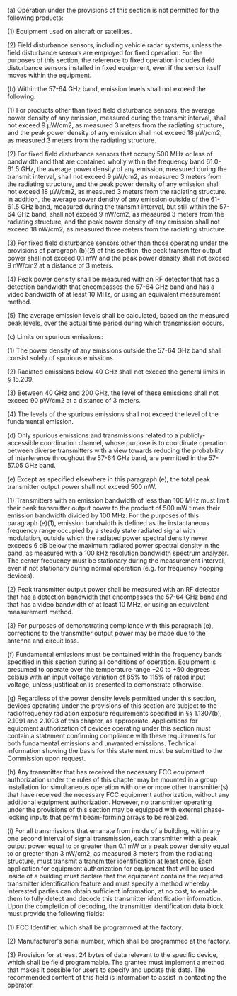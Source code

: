 (a) Operation under the provisions of this section is not permitted for the following products:

(1) Equipment used on aircraft or satellites.

(2) Field disturbance sensors, including vehicle radar systems, unless the field disturbance sensors are employed for fixed operation. For the purposes of this section, the reference to fixed operation includes field disturbance sensors installed in fixed equipment, even if the sensor itself moves within the equipment.

(b) Within the 57-64 GHz band, emission levels shall not exceed the following:

(1) For products other than fixed field disturbance sensors, the average power density of any emission, measured during the transmit interval, shall not exceed 9 μW/cm2, as measured 3 meters from the radiating structure, and the peak power density of any emission shall not exceed 18 μW/cm2, as measured 3 meters from the radiating structure.

(2) For fixed field disturbance sensors that occupy 500 MHz or less of bandwidth and that are contained wholly within the frequency band 61.0-61.5 GHz, the average power density of any emission, measured during the transmit interval, shall not exceed 9 μW/cm2, as measured 3 meters from the radiating structure, and the peak power density of any emission shall not exceed 18 μW/cm2, as measured 3 meters from the radiating structure. In addition, the average power density of any emission outside of the 61-61.5 GHz band, measured during the transmit interval, but still within the 57-64 GHz band, shall not exceed 9 nW/cm2, as measured 3 meters from the radiating structure, and the peak power density of any emission shall not exceed 18 nW/cm2, as measured three meters from the radiating structure.

(3) For fixed field disturbance sensors other than those operating under the provisions of paragraph (b)(2) of this section, the peak transmitter output power shall not exceed 0.1 mW and the peak power density shall not exceed 9 nW/cm2 at a distance of 3 meters.

(4) Peak power density shall be measured with an RF detector that has a detection bandwidth that encompasses the 57-64 GHz band and has a video bandwidth of at least 10 MHz, or using an equivalent measurement method.

(5) The average emission levels shall be calculated, based on the measured peak levels, over the actual time period during which transmission occurs.

(c) Limits on spurious emissions:

(1) The power density of any emissions outside the 57-64 GHz band shall consist solely of spurious emissions.

(2) Radiated emissions below 40 GHz shall not exceed the general limits in § 15.209.

(3) Between 40 GHz and 200 GHz, the level of these emissions shall not exceed 90 pW/cm2 at a distance of 3 meters.

(4) The levels of the spurious emissions shall not exceed the level of the fundamental emission.

(d) Only spurious emissions and transmissions related to a publicly-accessible coordination channel, whose purpose is to coordinate operation between diverse transmitters with a view towards reducing the probability of interference throughout the 57-64 GHz band, are permitted in the 57-57.05 GHz band.
                

(e) Except as specified elsewhere in this paragraph (e), the total peak transmitter output power shall not exceed 500 mW.

(1) Transmitters with an emission bandwidth of less than 100 MHz must limit their peak transmitter output power to the product of 500 mW times their emission bandwidth divided by 100 MHz. For the purposes of this paragraph (e)(1), emission bandwidth is defined as the instantaneous frequency range occupied by a steady state radiated signal with modulation, outside which the radiated power spectral density never exceeds 6 dB below the maximum radiated power spectral density in the band, as measured with a 100 kHz resolution bandwidth spectrum analyzer. The center frequency must be stationary during the measurement interval, even if not stationary during normal operation (e.g. for frequency hopping devices).

(2) Peak transmitter output power shall be measured with an RF detector that has a detection bandwidth that encompasses the 57-64 GHz band and that has a video bandwidth of at least 10 MHz, or using an equivalent measurement method.
                

(3) For purposes of demonstrating compliance with this paragraph (e), corrections to the transmitter output power may be made due to the antenna and circuit loss.

(f) Fundamental emissions must be contained within the frequency bands specified in this section during all conditions of operation. Equipment is presumed to operate over the temperature range −20 to +50 degrees celsius with an input voltage variation of 85% to 115% of rated input voltage, unless justification is presented to demonstrate otherwise.

(g) Regardless of the power density levels permitted under this section, devices operating under the provisions of this section are subject to the radiofrequency radiation exposure requirements specified in §§ 1.1307(b), 2.1091 and 2.1093 of this chapter, as appropriate. Applications for equipment authorization of devices operating under this section must contain a statement confirming compliance with these requirements for both fundamental emissions and unwanted emissions. Technical information showing the basis for this statement must be submitted to the Commission upon request.

(h) Any transmitter that has received the necessary FCC equipment authorization under the rules of this chapter may be mounted in a group installation for simultaneous operation with one or more other transmitter(s) that have received the necessary FCC equipment authorization, without any additional equipment authorization. However, no transmitter operating under the provisions of this section may be equipped with external phase-locking inputs that permit beam-forming arrays to be realized.

(i) For all transmissions that emanate from inside of a building, within any one second interval of signal transmission, each transmitter with a peak output power equal to or greater than 0.1 mW or a peak power density equal to or greater than 3 nW/cm2, as measured 3 meters from the radiating structure, must transmit a transmitter identification at least once. Each application for equipment authorization for equipment that will be used inside of a building must declare that the equipment contains the required transmitter identification feature and must specify a method whereby interested parties can obtain sufficient information, at no cost, to enable them to fully detect and decode this transmitter identification information. Upon the completion of decoding, the transmitter identification data block must provide the following fields:

(1) FCC Identifier, which shall be programmed at the factory.

(2) Manufacturer's serial number, which shall be programmed at the factory.

(3) Provision for at least 24 bytes of data relevant to the specific device, which shall be field programmable. The grantee must implement a method that makes it possible for users to specify and update this data. The recommended content of this field is information to assist in contacting the operator.

